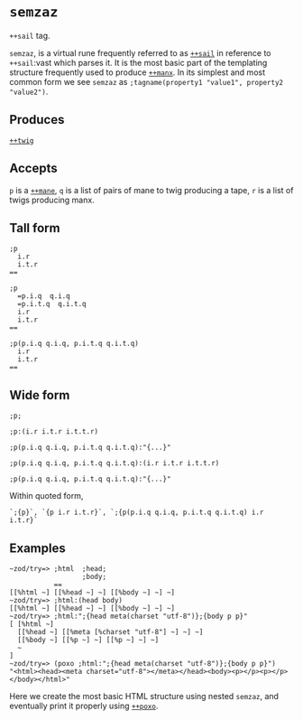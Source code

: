 `semzaz`
========

`++sail` tag.

`semzaz`, is a virtual rune frequently referred to as [`++sail`]() in
reference to `++sail`:vast which parses it. It is the most basic part of
the templating structure frequently used to produce [`++manx`](). In its
simplest and most common form we see `semzaz` as
`;tagname(property1 "value1", property2 "value2")`.

Produces
--------

[`++twig`]()

Accepts
-------

`p` is a [`++mane`](), `q` is a list of pairs of mane to twig producing a
tape, `r` is a list of twigs producing manx.

Tall form
---------

    ;p
      i.r
      i.t.r
    ==

    ;p 
      =p.i.q  q.i.q
      =p.i.t.q  q.i.t.q
      i.r
      i.t.r
    ==

    ;p(p.i.q q.i.q, p.i.t.q q.i.t.q)
      i.r
      i.t.r
    ==

Wide form
---------

    ;p;

    ;p:(i.r i.t.r i.t.t.r)

    ;p(p.i.q q.i.q, p.i.t.q q.i.t.q):"{...}"

    ;p(p.i.q q.i.q, p.i.t.q q.i.t.q):(i.r i.t.r i.t.t.r)

    ;p(p.i.q q.i.q, p.i.t.q q.i.t.q):"{...}"

Within quoted form,

    `;{p}`, `{p i.r i.t.r}`, `;{p(p.i.q q.i.q, p.i.t.q q.i.t.q) i.r i.t.r}`

Examples
--------

    ~zod/try=> ;html  ;head;
                      ;body;
               == 
    [[%html ~] [[%head ~] ~] [[%body ~] ~] ~]
    ~zod/try=> ;html:(head body)
    [[%html ~] [[%head ~] ~] [[%body ~] ~] ~]
    ~zod/try=> ;html:";{head meta(charset "utf-8")};{body p p}"
    [ [%html ~]
      [[%head ~] [[%meta [%charset "utf-8"] ~] ~] ~]
      [[%body ~] [[%p ~] ~] [[%p ~] ~] ~]
      ~
    ]
    ~zod/try=> (poxo ;html:";{head meta(charset "utf-8")};{body p p}")
    "<html><head><meta charset="utf-8"></meta></head><body><p></p><p></p></body></html>"

Here we create the most basic HTML structure using nested `semzaz`, and
eventually print it properly using [`++poxo`]().
